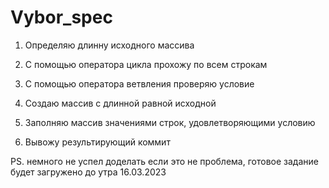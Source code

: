 # Vybor_spec
1. Определяю длинну исходного массива

2. С помощью оператора цикла прохожу по всем строкам

3. С помощью оператора ветвления проверяю условие
 
5. Создаю массив с длинной равной исходной

7. Заполняю массив значениями строк, удовлетворяющими условию

9. Вывожу результирующий коммит
 
PS. немного не успел доделать если это не проблема, готовое задание будет загружено до утра 16.03.2023
